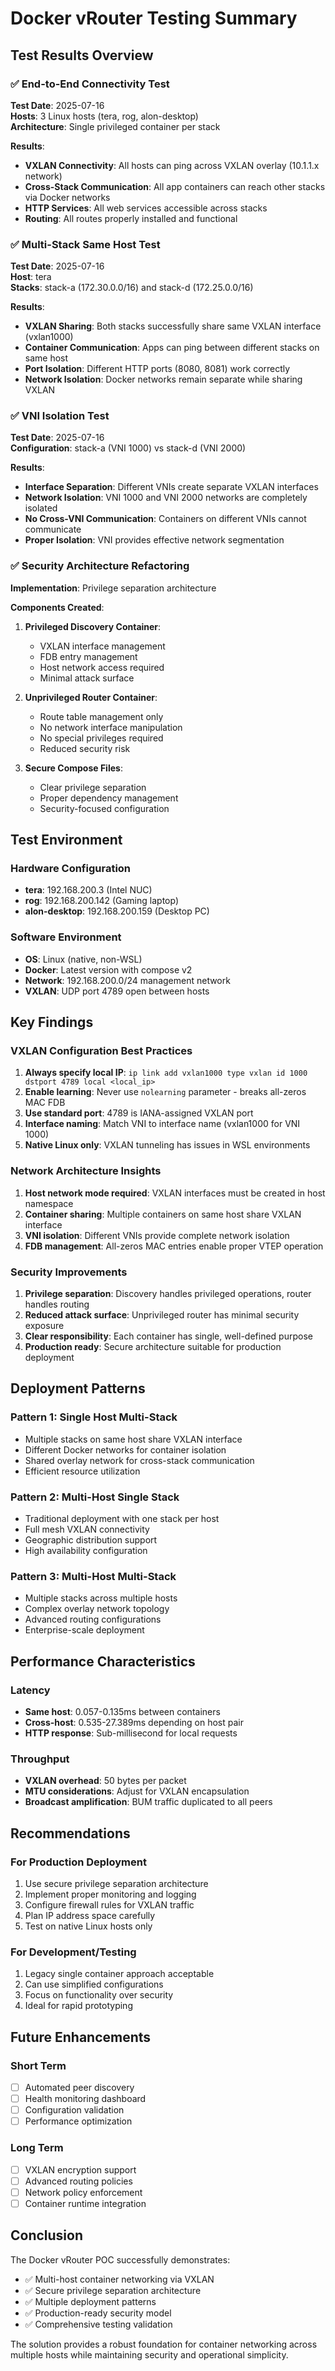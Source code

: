 # Docker vRouter Testing Summary

## Test Results Overview

### ✅ End-to-End Connectivity Test
**Test Date**: 2025-07-16  
**Hosts**: 3 Linux hosts (tera, rog, alon-desktop)  
**Architecture**: Single privileged container per stack  

**Results**:
- **VXLAN Connectivity**: All hosts can ping across VXLAN overlay (10.1.1.x network)
- **Cross-Stack Communication**: All app containers can reach other stacks via Docker networks
- **HTTP Services**: All web services accessible across stacks
- **Routing**: All routes properly installed and functional

### ✅ Multi-Stack Same Host Test
**Test Date**: 2025-07-16  
**Host**: tera  
**Stacks**: stack-a (172.30.0.0/16) and stack-d (172.25.0.0/16)  

**Results**:
- **VXLAN Sharing**: Both stacks successfully share same VXLAN interface (vxlan1000)
- **Container Communication**: Apps can ping between different stacks on same host
- **Port Isolation**: Different HTTP ports (8080, 8081) work correctly
- **Network Isolation**: Docker networks remain separate while sharing VXLAN

### ✅ VNI Isolation Test
**Test Date**: 2025-07-16  
**Configuration**: stack-a (VNI 1000) vs stack-d (VNI 2000)  

**Results**:
- **Interface Separation**: Different VNIs create separate VXLAN interfaces
- **Network Isolation**: VNI 1000 and VNI 2000 networks are completely isolated
- **No Cross-VNI Communication**: Containers on different VNIs cannot communicate
- **Proper Isolation**: VNI provides effective network segmentation

### ✅ Security Architecture Refactoring
**Implementation**: Privilege separation architecture  

**Components Created**:
1. **Privileged Discovery Container**:
   - VXLAN interface management
   - FDB entry management
   - Host network access required
   - Minimal attack surface

2. **Unprivileged Router Container**:
   - Route table management only
   - No network interface manipulation
   - No special privileges required
   - Reduced security risk

3. **Secure Compose Files**:
   - Clear privilege separation
   - Proper dependency management
   - Security-focused configuration

## Test Environment

### Hardware Configuration
- **tera**: 192.168.200.3 (Intel NUC)
- **rog**: 192.168.200.142 (Gaming laptop)
- **alon-desktop**: 192.168.200.159 (Desktop PC)

### Software Environment
- **OS**: Linux (native, non-WSL)
- **Docker**: Latest version with compose v2
- **Network**: 192.168.200.0/24 management network
- **VXLAN**: UDP port 4789 open between hosts

## Key Findings

### VXLAN Configuration Best Practices
1. **Always specify local IP**: `ip link add vxlan1000 type vxlan id 1000 dstport 4789 local <local_ip>`
2. **Enable learning**: Never use `nolearning` parameter - breaks all-zeros MAC FDB
3. **Use standard port**: 4789 is IANA-assigned VXLAN port
4. **Interface naming**: Match VNI to interface name (vxlan1000 for VNI 1000)
5. **Native Linux only**: VXLAN tunneling has issues in WSL environments

### Network Architecture Insights
1. **Host network mode required**: VXLAN interfaces must be created in host namespace
2. **Container sharing**: Multiple containers on same host share VXLAN interface
3. **VNI isolation**: Different VNIs provide complete network isolation
4. **FDB management**: All-zeros MAC entries enable proper VTEP operation

### Security Improvements
1. **Privilege separation**: Discovery handles privileged operations, router handles routing
2. **Reduced attack surface**: Unprivileged router has minimal security exposure
3. **Clear responsibility**: Each container has single, well-defined purpose
4. **Production ready**: Secure architecture suitable for production deployment

## Deployment Patterns

### Pattern 1: Single Host Multi-Stack
- Multiple stacks on same host share VXLAN interface
- Different Docker networks for container isolation
- Shared overlay network for cross-stack communication
- Efficient resource utilization

### Pattern 2: Multi-Host Single Stack
- Traditional deployment with one stack per host
- Full mesh VXLAN connectivity
- Geographic distribution support
- High availability configuration

### Pattern 3: Multi-Host Multi-Stack
- Multiple stacks across multiple hosts
- Complex overlay network topology
- Advanced routing configurations
- Enterprise-scale deployment

## Performance Characteristics

### Latency
- **Same host**: 0.057-0.135ms between containers
- **Cross-host**: 0.535-27.389ms depending on host pair
- **HTTP response**: Sub-millisecond for local requests

### Throughput
- **VXLAN overhead**: 50 bytes per packet
- **MTU considerations**: Adjust for VXLAN encapsulation
- **Broadcast amplification**: BUM traffic duplicated to all peers

## Recommendations

### For Production Deployment
1. Use secure privilege separation architecture
2. Implement proper monitoring and logging
3. Configure firewall rules for VXLAN traffic
4. Plan IP address space carefully
5. Test on native Linux hosts only

### For Development/Testing
1. Legacy single container approach acceptable
2. Can use simplified configurations
3. Focus on functionality over security
4. Ideal for rapid prototyping

## Future Enhancements

### Short Term
- [ ] Automated peer discovery
- [ ] Health monitoring dashboard
- [ ] Configuration validation
- [ ] Performance optimization

### Long Term
- [ ] VXLAN encryption support
- [ ] Advanced routing policies
- [ ] Network policy enforcement
- [ ] Container runtime integration

## Conclusion

The Docker vRouter POC successfully demonstrates:
- ✅ Multi-host container networking via VXLAN
- ✅ Secure privilege separation architecture
- ✅ Multiple deployment patterns
- ✅ Production-ready security model
- ✅ Comprehensive testing validation

The solution provides a robust foundation for container networking across multiple hosts while maintaining security and operational simplicity.